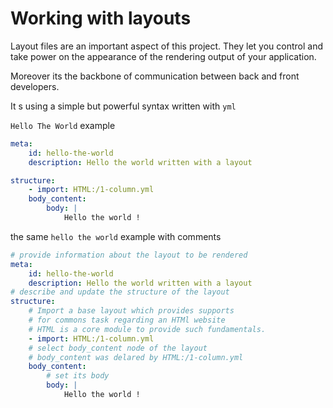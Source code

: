 # Working with layouts

Layout files are an important aspect of this project.
They let you control and take power on the appearance
of the rendering output of your application.

Moreover its the backbone of communication
between back and front developers.

It s using a simple but powerful syntax written with `yml`


`Hello The World` example

```yml
meta:
    id: hello-the-world
    description: Hello the world written with a layout

structure:
    - import: HTML:/1-column.yml
    body_content:
        body: |
            Hello the world !
```

the same `hello the world` example with comments

```yml
# provide information about the layout to be rendered
meta:
    id: hello-the-world
    description: Hello the world written with a layout
# describe and update the structure of the layout
structure:
    # Import a base layout which provides supports
    # for commons task regarding an HTMl website
    # HTML is a core module to provide such fundamentals.
    - import: HTML:/1-column.yml
    # select body_content node of the layout
    # body_content was delared by HTML:/1-column.yml
    body_content:
        # set its body
        body: |
            Hello the world !
```

